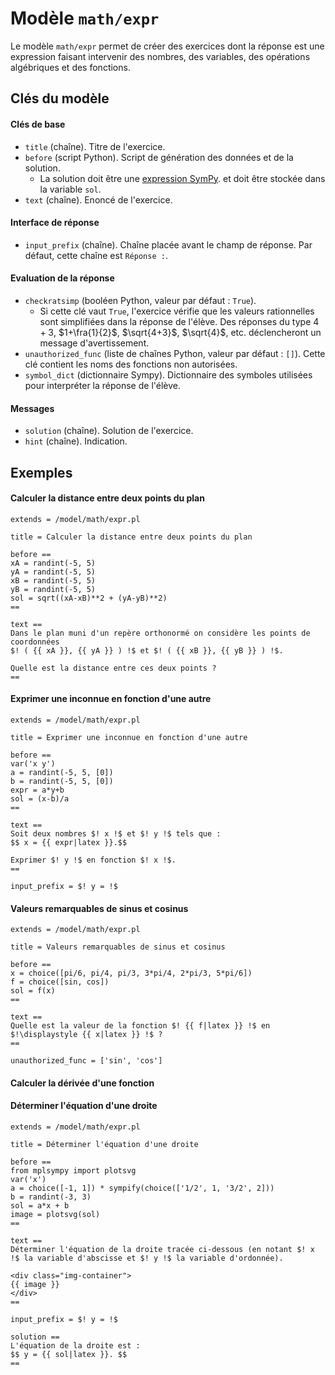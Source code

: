 # Modèle `math/expr`

Le modèle `math/expr` permet de créer des exercices dont la réponse est une expression faisant intervenir des nombres, des variables, des opérations algébriques et des fonctions.

## Clés du modèle

#### Clés de base
* `title` (chaîne). Titre de l'exercice.
* `before` (script Python). Script de génération des données et de la solution. 
    * La solution doit être une [expression SymPy](https://docs.sympy.org/latest/modules/core.html?#module-sympy.core.expr). et doit être stockée dans la variable `sol`.
* `text` (chaîne). Enoncé de l'exercice. 

#### Interface de réponse
* `input_prefix` (chaîne). Chaîne placée avant le champ de réponse. Par défaut, cette chaîne est `Réponse :`.

#### Evaluation de la réponse
* `checkratsimp` (booléen Python, valeur par défaut : `True`). 
    * Si cette clé vaut `True`, l'exercice vérifie que les valeurs rationnelles sont simplifiées dans la réponse de l'élève. Des réponses du type $4+3$, $1+\fra{1}{2}$, $\sqrt{4+3}$, $\sqrt{4}$, etc. déclencheront un message d'avertissement.
* `unauthorized_func` (liste de chaînes Python, valeur par défaut : `[]`). 
    Cette clé contient les noms des fonctions non autorisées.
* `symbol_dict` (dictionnaire Sympy). Dictionnaire des symboles utilisées pour interpréter la réponse de l'élève.

#### Messages
* `solution` (chaîne). Solution de l'exercice.
* `hint` (chaîne). Indication.

## Exemples

#### Calculer la distance entre deux points du plan

```
extends = /model/math/expr.pl

title = Calculer la distance entre deux points du plan

before ==
xA = randint(-5, 5)
yA = randint(-5, 5)
xB = randint(-5, 5)
yB = randint(-5, 5)
sol = sqrt((xA-xB)**2 + (yA-yB)**2)
==

text ==
Dans le plan muni d'un repère orthonormé on considère les points de coordonnées 
$! ( {{ xA }}, {{ yA }} ) !$ et $! ( {{ xB }}, {{ yB }} ) !$.

Quelle est la distance entre ces deux points ?
==
```

#### Exprimer une inconnue en fonction d'une autre

```
extends = /model/math/expr.pl

title = Exprimer une inconnue en fonction d'une autre

before ==
var('x y')
a = randint(-5, 5, [0])
b = randint(-5, 5, [0])
expr = a*y+b
sol = (x-b)/a
==

text ==
Soit deux nombres $! x !$ et $! y !$ tels que :
$$ x = {{ expr|latex }}.$$

Exprimer $! y !$ en fonction $! x !$.
==

input_prefix = $! y = !$
```

#### Valeurs remarquables de sinus et cosinus

```
extends = /model/math/expr.pl

title = Valeurs remarquables de sinus et cosinus

before ==
x = choice([pi/6, pi/4, pi/3, 3*pi/4, 2*pi/3, 5*pi/6])
f = choice([sin, cos]) 
sol = f(x)
==

text ==
Quelle est la valeur de la fonction $! {{ f|latex }} !$ en $!\displaystyle {{ x|latex }} !$ ?
==

unauthorized_func = ['sin', 'cos']
```

#### Calculer la dérivée d'une fonction


#### Déterminer l'équation d'une droite

```
extends = /model/math/expr.pl

title = Déterminer l'équation d'une droite

before ==
from mplsympy import plotsvg
var('x')
a = choice([-1, 1]) * sympify(choice(['1/2', 1, '3/2', 2]))
b = randint(-3, 3)
sol = a*x + b
image = plotsvg(sol)
==

text ==
Déterminer l'équation de la droite tracée ci-dessous (en notant $! x !$ la variable d'abscisse et $! y !$ la variable d'ordonnée).

<div class="img-container">
{{ image }}
</div>
==

input_prefix = $! y = !$

solution ==
L'équation de la droite est :
$$ y = {{ sol|latex }}. $$
==
```
